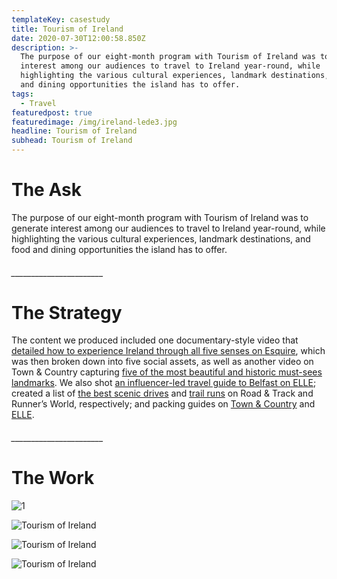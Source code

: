 ```yaml
---
templateKey: casestudy
title: Tourism of Ireland
date: 2020-07-30T12:00:58.850Z
description: >-
  The purpose of our eight-month program with Tourism of Ireland was to generate
  interest among our audiences to travel to Ireland year-round, while
  highlighting the various cultural experiences, landmark destinations, and food
  and dining opportunities the island has to offer.
tags:
  - Travel
featuredpost: true
featuredimage: /img/ireland-lede3.jpg
headline: Tourism of Ireland
subhead: Tourism of Ireland
---
```

# **The Ask**

The purpose of our eight-month program with Tourism of Ireland was to generate interest among our audiences to travel to Ireland year-round, while highlighting the various cultural experiences, landmark destinations, and food and dining opportunities the island has to offer.

###### \_\_\_\_\_\_\_\_\_\_\_\_\_\_\_\_\_\_\_\_\_\__

# **The Strategy**

The content we produced included one documentary-style video that [detailed how to experience Ireland through all five senses on Esquire](https://www.esquire.com/lifestyle/a27483495/ireland-travel-guide/), which was then broken down into five social assets, as well as another video on Town & Country capturing [five of the most beautiful and historic must-sees landmarks](https://www.townandcountrymag.com/leisure/a27346001/five-amazing-destinations-in-ireland/). We also shot [an influencer-led travel guide to Belfast on ELLE](https://www.elle.com/life-love/a28005284/belfast-travel-guide/); created a list of [the best scenic drives](https://www.roadandtrack.com/car-culture/travel/a26027746/the-most-scenic-drives-in-ireland/) and [trail runs](https://www.runnersworld.com/races-places/g26027030/best-running-trails-ireland-dublin-kerry/) on Road & Track and Runner’s World, respectively; and packing guides on [Town & Country](https://www.townandcountrymag.com/style/fashion-trends/a26023743/ireland-travel-packing-tips/) and [ELLE](https://www.elle.com/culture/g25778437/what-to-pack-for-a-trip-to-ireland/).

###### \_\_\_\_\_\_\_\_\_\_\_\_\_\_\_\_\_\_\_\_\_\__

# **The Work**

![](/img/black_bar.png "1")

![Tourism of Ireland](/img/esq-ireland.jpg "2")

![Tourism of Ireland](/img/elle-ireland.jpg "3")

![Tourism of Ireland](/img/download.png "4")
